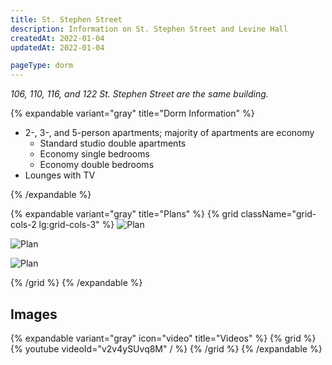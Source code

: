 ```yaml
---
title: St. Stephen Street
description: Information on St. Stephen Street and Levine Hall
createdAt: 2022-01-04
updatedAt: 2022-01-04

pageType: dorm
---
```


_106, 110, 116, and 122 St. Stephen Street are the same building._

{% expandable variant="gray" title="Dorm Information" %}

- 2-, 3-, and 5-person apartments; majority of apartments are economy
  - Standard studio double apartments
  - Economy single bedrooms
  - Economy double bedrooms
- Lounges with TV

{% /expandable %}

{% expandable variant="gray" title="Plans" %}
{% grid className="grid-cols-2 lg:grid-cols-3" %}
![Plan](/housing/st-stephen-street/plan1.jpg)

![Plan](/housing/st-stephen-street/plan2.jpg)

![Plan](/housing/st-stephen-street/plan3.jpg)

{% /grid %}
{% /expandable %}

## Images

{% expandable variant="gray" icon="video" title="Videos" %}
{% grid %}
{% youtube videoId="v2v4ySUvq8M" / %}
{% /grid %}
{% /expandable %}
